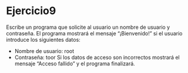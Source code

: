 # Ejercicio9

Escribe un programa que solicite al usuario un nombre de usuario y contraseña. El programa
mostrará el mensaje “¡Bienvenido!” si el usuario introduce los siguientes datos:
- Nombre de usuario: root
- Contraseña: toor
Si los datos de acceso son incorrectos mostrará el mensaje “Acceso fallido” y el programa finalizará.